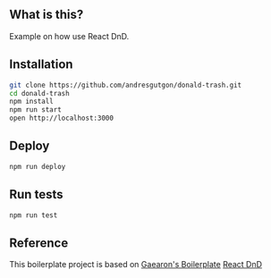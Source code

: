 ## What is this?
Example on how use React DnD.

## Installation

```bash
git clone https://github.com/andresgutgon/donald-trash.git
cd donald-trash
npm install
npm run start
open http://localhost:3000
```

## Deploy

```bash
npm run deploy
```

## Run tests

```bash
npm run test
```

## Reference
This boilerplate project is based on [Gaearon's Boilerplate](https://github.com/gaearon/react-transform-boilerplate)
[React DnD](http://gaearon.github.io/react-dnd)
